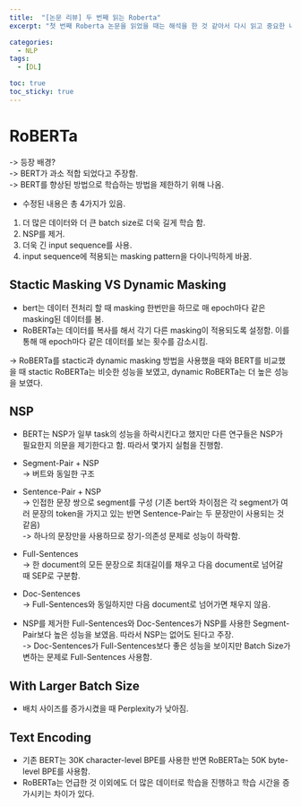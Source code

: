 ```yaml
---
title:  "[논문 리뷰] 두 번째 읽는 Roberta"
excerpt: "첫 번째 Roberta 논문을 읽었을 때는 해석을 한 것 같아서 다시 읽고 중요한 내용을 정리했습니다."

categories:
  - NLP
tags:
  - [DL]

toc: true
toc_sticky: true
---
```


# RoBERTa

-> 등장 배경?   
-> BERT가 과소 적합 되었다고 주장함.   
-> BERT를 향상된 방법으로 학습하는 방법을 제한하기 위해 나옴.

* 수정된 내용은 총 4가지가 있음.   

1. 더 많은 데이터와 더 큰 batch size로 더욱 길게 학습 함.
2. NSP를 제거.
3. 더욱 긴 input sequence를 사용.
4. input sequence에 적용되는 masking pattern을 다이나믹하게 바꿈.

## Stactic Masking VS Dynamic Masking

* bert는 데이터 전처리 할 때 masking 한번만을 하므로 매 epoch마다 같은 masking된 데이터를 봄.   
* RoBERTa는 데이터를 복사를 해서 각기 다른 masking이 적용되도록 설정함. 이를 통해 매 epoch마다 같은 데이터를 보는 횟수를 감소시킴.

-> RoBERTa를 stactic과 dynamic masking 방법을 사용했을 때와 BERT를 비교했을 때 stactic RoBERTa는 비슷한 성능을 보였고, dynamic RoBERTa는 더 높은 성능을 보였다.

## NSP

* BERT는 NSP가 일부 task의 성능을 하락시킨다고 했지만 다른 연구들은 NSP가 필요한지 의문을 제기한다고 함. 따라서 몇가지 실험을 진행함.

* Segment-Pair + NSP   
  -> 버트와 동일한 구조
   
* Sentence-Pair + NSP   
  -> 인접한 문장 쌍으로 segment를 구성 (기존 bert와 차이점은 각 segment가 여러 문장의 token을 가지고 있는 반면 Sentence-Pair는 두 문장만이 사용되는 것 같음)   
  -> 하나의 문장만을 사용하므로 장기-의존성 문제로 성능이 하락함.
   
* Full-Sentences   
  -> 한 document의 모든 문장으로 최대길이를 채우고 다음 document로 넘어갈 때 SEP로 구분함.
   
* Doc-Sentences   
  -> Full-Sentences와 동일하지만 다음 document로 넘어가면 채우지 않음.   

   
* NSP를 제거한 Full-Sentences와 Doc-Sentences가 NSP를 사용한 Segment-Pair보다 높은 성능을 보였음. 따라서 NSP는 없어도 된다고 주장.   
  -> Doc-Sentences가 Full-Sentences보다 좋은 성능을 보이지만 Batch Size가 변하는 문제로 Full-Sentences 사용함.

## With Larger Batch Size

* 배치 사이즈를 증가시켰을 때 Perplexity가 낮아짐.

## Text Encoding

* 기존 BERT는 30K character-level BPE를 사용한 반면 RoBERTa는 50K byte-level BPE를 사용함.
* RoBERTa는 언급한 것 이외에도 더 많은 데이터로 학습을 진행하고 학습 시간을 증가시키는 차이가 있다.